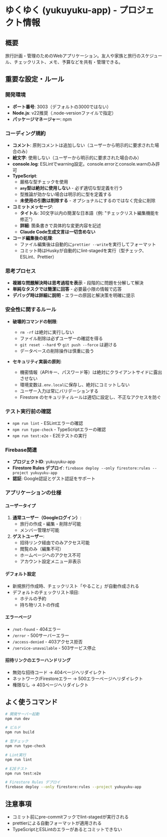 # ゆくゆく (yukuyuku-app) - プロジェクト情報

## 概要

旅行計画・管理のためのWebアプリケーション。友人や家族と旅行のスケジュール、チェックリスト、メモ、予算などを共有・管理できる。

## 重要な設定・ルール

### 開発環境

- **ポート番号**: 3003（デフォルトの3000ではない）
- **Node.js**: v22推奨（.node-versionファイルで指定）
- **パッケージマネージャー**: npm

### コーディング規約

- **コメント**: 原則コメントは追加しない（ユーザーから明示的に要求された場合のみ）
- **絵文字**: 使用しない（ユーザーから明示的に要求された場合のみ）
- **console.log**: ESLintでwarning設定。console.errorとconsole.warnのみ許可
- **TypeScript**:
  - 厳格な型チェックを使用
  - **`any`型は絶対に使用しない** - 必ず適切な型定義を行う
  - 型推論が効かない場合は明示的に型を定義する
  - **未使用の引数は削除する** - オプショナルにするのではなく完全に削除
- **コミットメッセージ**:
  - **タイトル**: 30文字以内の簡潔な日本語（例: "チェックリスト編集機能を修正"）
  - **詳細**: 箇条書きで具体的な変更内容を記述
  - **Claude Code生成文言は一切含めない**
- **コード編集後の処理**:
  - ファイル編集後は自動的に`prettier --write`を実行してフォーマット
  - コミット時はHuskyが自動的にlint-stagedを実行（型チェック、ESLint、Prettier）

### 思考プロセス

- **複雑な問題解決時は思考過程を表示** - 段階的に問題を分解して解決
- **単純なタスクでは簡潔に回答** - 必要最小限の情報で応答
- **デバッグ時は詳細に説明** - エラーの原因と解決策を明確に提示

### 安全性に関するルール

- **破壊的コマンドの制限**:
  - `rm -rf` は絶対に実行しない
  - ファイル削除は必ずユーザーの確認を得る
  - `git reset --hard` や `git push --force` は避ける
  - データベースの削除操作は慎重に扱う

- **セキュリティ実装の原則**:
  - 機密情報（APIキー、パスワード等）は絶対にクライアントサイドに露出させない
  - 環境変数は`.env.local`に保存し、絶対にコミットしない
  - ユーザー入力は常にバリデーションする
  - Firestore のセキュリティルールは適切に設定し、不正なアクセスを防ぐ

### テスト実行前の確認

- `npm run lint` - ESLintエラーの確認
- `npm run type-check` - TypeScriptエラーの確認
- `npm run test:e2e` - E2Eテストの実行

### Firebase関連

- **プロジェクトID**: yukuyuku-app
- **Firestore Rules デプロイ**: `firebase deploy --only firestore:rules --project yukuyuku-app`
- **認証**: Google認証とゲスト認証をサポート

### アプリケーションの仕様

#### ユーザータイプ

1. **通常ユーザー（Googleログイン）**:
   - 旅行の作成・編集・削除が可能
   - メンバー管理が可能
2. **ゲストユーザー**:
   - 招待リンク経由でのみアクセス可能
   - 閲覧のみ（編集不可）
   - ホームページへのアクセス不可
   - アカウント設定メニュー非表示

#### デフォルト設定

- 新規旅行作成時、チェックリスト「やること」が自動作成される
- デフォルトのチェックリスト項目:
  - ホテルの予約
  - 持ち物リストの作成

#### エラーページ

- `/not-found` - 404エラー
- `/error` - 500サーバーエラー
- `/access-denied` - 403アクセス拒否
- `/service-unavailable` - 503サービス停止

#### 招待リンクのエラーハンドリング

- 無効な招待コード → 404ページへリダイレクト
- ネットワーク/Firestoreエラー → 500エラーページへリダイレクト
- 権限なし → 403ページへリダイレクト

## よく使うコマンド

```bash
# 開発サーバー起動
npm run dev

# ビルド
npm run build

# 型チェック
npm run type-check

# Lint実行
npm run lint

# E2Eテスト
npm run test:e2e

# Firestore Rules デプロイ
firebase deploy --only firestore:rules --project yukuyuku-app
```

## 注意事項

- コミット前にpre-commitフックでlint-stagedが実行される
- prettierによる自動フォーマットが適用される
- TypeScriptとESLintのエラーがあるとコミットできない
